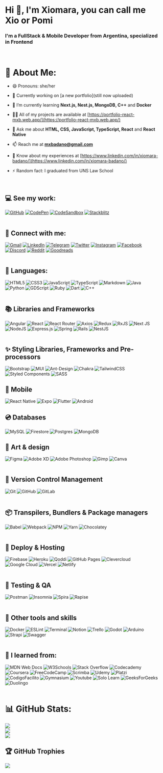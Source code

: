 # Hi 👋, I'm Xiomara, you can call me Xio or Pomi
### I'm a FullStack & Mobile Developer from Argentina, specialized in Frontend
<br />

# 💫 About Me:

- 😄 Pronouns: she/her

- 🔭 Currently working on [a new portfolio](still now uploaded)

- 🌱 I’m currently learning **Next.js, Nest.js, MongoDB, C++** and **Docker**

- 👨‍💻 All of my projects are available at [https://portfolio-react-mxb.web.app/](https://portfolio-react-mxb.web.app/)

- 💬 Ask me about **HTML, CSS, JavaScript, TypeScript, React** and **React Native**

- 📫 Reach me at **mxbadano@gmail.com**

- 📄 Know about my experiences at [https://www.linkedin.com/in/xiomara-badano/](https://www.linkedin.com/in/xiomara-badano/)

- ⚡ Random fact: I graduated from UNS Law School
<br />

## 💻 See my work:
[![GitHub](https://img.shields.io/badge/github-%23121011.svg?style=for-the-badge&logo=github&logoColor=white)](https://github.com/pomipomie/)
[![CodePen](https://img.shields.io/badge/Codepen-000000?style=for-the-badge&logo=codepen&logoColor=white)](https://codepen.io/pomipomie)
[![CodeSandbox](https://img.shields.io/badge/Codesandbox-040404?style=for-the-badge&logo=codesandbox&logoColor=DBDBDB)](https://codesandbox.io/u/pomipomie)
[![Stackblitz](https://img.shields.io/badge/Stackblitz-1B6AC6.svg?style=for-the-badge&logo=stackblitz&logoColor=white)](https://stackblitz.com/@pomipomie)
<br />
<br />

## 📱 Connect with me:
[![Gmail](https://img.shields.io/badge/Gmail-D14836?style=for-the-badge&logo=gmail&logoColor=white)](mailto:mxbadano@gmail.com)
[![LinkedIn](https://img.shields.io/badge/linkedin-%230077B5.svg?style=for-the-badge&logo=linkedin&logoColor=white)](https://www.linkedin.com/in/xiomara-badano/)
[![Telegram](https://img.shields.io/badge/Telegram-2CA5E0?style=for-the-badge&logo=telegram&logoColor=white)](https://t.me/xio_b)
[![Twitter](https://img.shields.io/badge/Twitter-%231DA1F2.svg?style=for-the-badge&logo=Twitter&logoColor=white)](https://twitter.com/chibixio)
[![Instagram](https://img.shields.io/badge/Instagram-%23E4405F.svg?style=for-the-badge&logo=Instagram&logoColor=white)](https://www.instagram.com/pomipomie/)
[![Facebook](https://img.shields.io/badge/Facebook-%231877F2.svg?style=for-the-badge&logo=Facebook&logoColor=white)](https://www.facebook.com/xiomara.badano)
[![Discord](https://img.shields.io/badge/Discord-%235865F2.svg?style=for-the-badge&logo=discord&logoColor=white)](https://discord.com/channels/pomipomie#5637)
[![Reddit](https://img.shields.io/badge/Reddit-%23FF4500.svg?style=for-the-badge&logo=Reddit&logoColor=white)](https://www.reddit.com/user/pomipomie)
[![Goodreads](https://img.shields.io/badge/Goodreads-F3F1EA?style=for-the-badge&logo=goodreads&logoColor=372213)](https://www.goodreads.com/user/show/13433808-chibixio)
<br />
<br />

## 📜 Languages:
![HTML5](https://img.shields.io/badge/html5-%23E34F26.svg?style=for-the-badge&logo=html5&logoColor=white) 
![CSS3](https://img.shields.io/badge/css3-%231572B6.svg?style=for-the-badge&logo=css3&logoColor=white) 
![JavaScript](https://img.shields.io/badge/javascript-%23323330.svg?style=for-the-badge&logo=javascript&logoColor=%23F7DF1E)
![TypeScript](https://img.shields.io/badge/typescript-%23007ACC.svg?style=for-the-badge&logo=typescript&logoColor=white)
![Markdown](https://img.shields.io/badge/markdown-%23000000.svg?style=for-the-badge&logo=markdown&logoColor=white)
![Java](https://img.shields.io/badge/☕%20Java-%23ED8B00.svg?style=for-the-badge&logo=jdk&logoColor=white)
![Python](https://img.shields.io/badge/python-3670A0?style=for-the-badge&logo=python&logoColor=ffdd54)
![GDScript](https://img.shields.io/badge/gdscript-3673C0?style=for-the-badge&logo=godot-engine&logoColor=ffdd54)
![Ruby](https://img.shields.io/badge/ruby-%23CC342D.svg?style=for-the-badge&logo=ruby&logoColor=white)
![Dart](https://img.shields.io/badge/dart-%230175C2.svg?style=for-the-badge&logo=dart&logoColor=white)
![C++](https://img.shields.io/badge/c++-%2300599C.svg?style=for-the-badge&logo=c%2B%2B&logoColor=white)
<br />
<br />

## 📚 Libraries and Frameworks
![Angular](https://img.shields.io/badge/angular-%23DD0031.svg?style=for-the-badge&logo=angular&logoColor=white)
![React](https://img.shields.io/badge/react-%2320232a.svg?style=for-the-badge&logo=react&logoColor=%2361DAFB)
![React Router](https://img.shields.io/badge/React_Router-CA4245?style=for-the-badge&logo=react-router&logoColor=white)
![Axios](https://img.shields.io/badge/axios-%230175C2.svg?style=for-the-badge&logo=axios&logoColor=white)
![Redux](https://img.shields.io/badge/redux-%23593d88.svg?style=for-the-badge&logo=redux&logoColor=white)
![RxJS](https://img.shields.io/badge/rxjs-%23B7178C.svg?style=for-the-badge&logo=reactivex&logoColor=white)
![Next JS](https://img.shields.io/badge/Next-black?style=for-the-badge&logo=next.js&logoColor=white)
![NodeJS](https://img.shields.io/badge/node.js-6DA55F?style=for-the-badge&logo=node.js&logoColor=white)
![Express.js](https://img.shields.io/badge/express.js-%23404d59.svg?style=for-the-badge&logo=express&logoColor=%2361DAFB)
![Spring](https://img.shields.io/badge/spring-%236DB33F.svg?style=for-the-badge&logo=spring&logoColor=white)
![Rails](https://img.shields.io/badge/rails-%23CC0000.svg?style=for-the-badge&logo=ruby-on-rails&logoColor=white)
![NestJS](https://img.shields.io/badge/nestjs-%23E0234E.svg?style=for-the-badge&logo=nestjs&logoColor=white)
<br />
<br />

## ✨ Styling Libraries, Frameworks and Pre-processors
![Bootstrap](https://img.shields.io/badge/bootstrap-%23563D7C.svg?style=for-the-badge&logo=bootstrap&logoColor=white)
![MUI](https://img.shields.io/badge/MUI-%230081CB.svg?style=for-the-badge&logo=mui&logoColor=white)
![Ant-Design](https://img.shields.io/badge/-AntDesign-%230170FE?style=for-the-badge&logo=ant-design&logoColor=white)
![Chakra](https://img.shields.io/badge/chakra-%234ED1C5.svg?style=for-the-badge&logo=chakraui&logoColor=white)
![TailwindCSS](https://img.shields.io/badge/tailwindcss-%2338B2AC.svg?style=for-the-badge&logo=tailwind-css&logoColor=white)
![Styled Components](https://img.shields.io/badge/styled--components-DB7093?style=for-the-badge&logo=styled-components&logoColor=white)
![SASS](https://img.shields.io/badge/SASS-hotpink.svg?style=for-the-badge&logo=SASS&logoColor=white)
<br />

## 📱 Mobile
![React Native](https://img.shields.io/badge/react_native-%2320232a.svg?style=for-the-badge&logo=react&logoColor=%2361DAFB)
![Expo](https://img.shields.io/badge/expo-1C1E24?style=for-the-badge&logo=expo&logoColor=#D04A37)
![Flutter](https://img.shields.io/badge/Flutter-%2302569B.svg?style=for-the-badge&logo=Flutter&logoColor=white)
![Android](https://img.shields.io/badge/android-%2320232a.svg?style=for-the-badge&logo=android&logoColor=%a4c639) 

## 💿 Databases
![MySQL](https://img.shields.io/badge/mysql-%2300f.svg?style=for-the-badge&logo=mysql&logoColor=white)
![Firestore](https://img.shields.io/badge/Firestore-039BE5?style=for-the-badge&logo=Firebase&logoColor=white)
![Postgres](https://img.shields.io/badge/postgres-%23316192.svg?style=for-the-badge&logo=postgresql&logoColor=white)
![MongoDB](https://img.shields.io/badge/MongoDB-%234ea94b.svg?style=for-the-badge&logo=mongodb&logoColor=white)
<br />

## 🎨 Art & design
![Figma](https://img.shields.io/badge/figma-%23F24E1E.svg?style=for-the-badge&logo=figma&logoColor=white) 
![Adobe XD](https://img.shields.io/badge/Adobe%20XD-470137?style=for-the-badge&logo=Adobe%20XD&logoColor=#FF61F6)
![Adobe Photoshop](https://img.shields.io/badge/adobe%20photoshop-%2331A8FF.svg?style=for-the-badge&logo=adobephotoshop&logoColor=white)
![Gimp](https://img.shields.io/badge/Gimp-657D8B?style=for-the-badge&logo=gimp&logoColor=FFFFFF)
![Canva](https://img.shields.io/badge/Canva-%2300C4CC.svg?style=for-the-badge&logo=Canva&logoColor=white)
<br />
<br />

## 📂 Version Control Management
![Git](https://img.shields.io/badge/git-%23CC342D.svg?style=for-the-badge&logo=git&logoColor=white)
![GitHub](https://img.shields.io/badge/github-%23121011.svg?style=for-the-badge&logo=github&logoColor=white)
![GitLab](https://img.shields.io/badge/gitlab-%23f0957a.svg?style=for-the-badge&logo=gitlab&logoColor=white) 
<br />
<br />

## 📦 Transpilers, Bundlers & Package managers
![Babel](https://img.shields.io/badge/Babel-F9DC3e?style=for-the-badge&logo=babel&logoColor=black) 
![Webpack](https://img.shields.io/badge/webpack-%238DD6F9.svg?style=for-the-badge&logo=webpack&logoColor=black)
![NPM](https://img.shields.io/badge/NPM-%23000000.svg?style=for-the-badge&logo=npm&logoColor=white)
![Yarn](https://img.shields.io/badge/yarn-%232C8EBB.svg?style=for-the-badge&logo=yarn&logoColor=white)
![Chocolatey](https://img.shields.io/badge/chocolatey-%235c271c.svg?style=for-the-badge&logo=chocolatey&logoColor=white)
<br />
<br />

## 🔗 Deploy & Hosting
![Firebase](https://img.shields.io/badge/firebase-%23039BE5.svg?style=for-the-badge&logo=firebase)
![Heroku](https://img.shields.io/badge/heroku-%23430098.svg?style=for-the-badge&logo=heroku&logoColor=white)
![Qoddi](https://img.shields.io/badge/qoddi-%23091794.svg?style=for-the-badge&logo=quora&logoColor=white)
![GitHub Pages](https://img.shields.io/badge/github%20pages-%23121011.svg?style=for-the-badge&logo=github&logoColor=white)
![Clevercloud](https://img.shields.io/badge/clevercloud-%23125b96.svg?style=for-the-badge&logo=phpMyAdmin&logoColor=white)
![Google Cloud](https://img.shields.io/badge/Google%20Cloud-%234285F4.svg?style=for-the-badge&logo=google-cloud&logoColor=white) 
![Vercel](https://img.shields.io/badge/vercel-%23000000.svg?style=for-the-badge&logo=vercel&logoColor=white) 
![Netlify](https://img.shields.io/badge/netlify-%23000000.svg?style=for-the-badge&logo=netlify&logoColor=#00C7B7)
<br />
<br />

## 🔎 Testing & QA
![Postman](https://img.shields.io/badge/Postman-FF6C37?style=for-the-badge&logo=postman&logoColor=white)
![Insomnia](https://img.shields.io/badge/Insomnia-black?style=for-the-badge&logo=insomnia&logoColor=5849BE)
![Spira](https://img.shields.io/badge/🟧%20spira-%23E34F26.svg?style=for-the-badge&logo=spira&logoColor=white) 
![Rapise](https://img.shields.io/badge/🟣%20rapise-%23593d88.svg?style=for-the-badge&logo=rapise&logoColor=white)
<br />
<br />

## 🔨 Other tools and skills
![Docker](https://img.shields.io/badge/docker-%230db7ed.svg?style=for-the-badge&logo=docker&logoColor=white)
![ESLint](https://img.shields.io/badge/ESLint-4B3263?style=for-the-badge&logo=eslint&logoColor=white)
![Terminal](https://img.shields.io/badge/terminal-%23DD0031.svg?style=for-the-badge&logo=powershell&logoColor=white)
![Notion](https://img.shields.io/badge/Notion-%23000000.svg?style=for-the-badge&logo=notion&logoColor=white)
![Trello](https://img.shields.io/badge/Trello-%23026AA7.svg?style=for-the-badge&logo=Trello&logoColor=white)
![Godot](https://img.shields.io/badge/godot-%2347bfbb.svg?style=for-the-badge&logo=godot-engine)
![Arduino](https://img.shields.io/badge/-Arduino-00979D?style=for-the-badge&logo=Arduino&logoColor=white)
![Strapi](https://img.shields.io/badge/strapi-%232E7EEA.svg?style=for-the-badge&logo=strapi&logoColor=white)
![Swagger](https://img.shields.io/badge/-Swagger-%23Clojure?style=for-the-badge&logo=swagger&logoColor=white)
<br />
<br />

## 📖 I learned from:
![MDN Web Docs](https://img.shields.io/badge/MDN_Web_Docs-black?style=for-the-badge&logo=mdnwebdocs&logoColor=white)
![W3Schools](https://img.shields.io/badge/w3schools-%23099443.svg?style=for-the-badge&logo=w3c&logoColor=white)
![Stack Overflow](https://img.shields.io/badge/-Stackoverflow-FE7A16?style=for-the-badge&logo=stack-overflow&logoColor=white)
![Codecademy](https://img.shields.io/badge/Codecademy-FFF0E5?style=for-the-badge&logo=codecademy&logoColor=1F243A)
![Coursera](https://img.shields.io/badge/Coursera-%230056D2.svg?style=for-the-badge&logo=Coursera&logoColor=white)
![FreeCodeCamp](https://img.shields.io/badge/Freecodecamp-%23123.svg?&style=for-the-badge&logo=freecodecamp&logoColor=green)
![Scrimba](https://img.shields.io/badge/scrimba-2B283A?style=for-the-badge&logo=scrimba&logoColor=white)
![Udemy](https://img.shields.io/badge/Udemy-A435F0?style=for-the-badge&logo=Udemy&logoColor=white)
![Platzi](https://img.shields.io/badge/Platzi-002333?style=for-the-badge&logo=platzi&logoColor=00FF84)
![CodigoFacilito](https://img.shields.io/badge/🐊%20CodigoFacilito-%2314BF96.svg?style=for-the-badge&logo=codigofacilito&logoColor=white)
![Gymnasium](https://img.shields.io/badge/Gymnasium-DE00A5?style=for-the-badge&logo=a-frame&logoColor=white)
![Youtube](https://img.shields.io/badge/youtube-%23DD0031.svg?style=for-the-badge&logo=youtube&logoColor=white)
![Solo Learn](https://img.shields.io/badge/SoloLearn-000000.svg?style=for-the-badge&logo=SoloLearn&logoColor=white)
![GeeksForGeeks](https://img.shields.io/badge/GeeksforGeeks-gray?style=for-the-badge&logo=geeksforgeeks&logoColor=35914c)
![Duolingo](https://img.shields.io/badge/Duolingo-%234DC730.svg?style=for-the-badge&logo=Duolingo&logoColor=white)
<br />
<br />

# 📊 GitHub Stats:
![](https://github-readme-stats.vercel.app/api?username=pomipomie&theme=dark&hide_border=false&include_all_commits=false&count_private=false)<br/>
![](https://github-readme-streak-stats.herokuapp.com/?user=pomipomie&theme=dark&hide_border=false)<br/>
![](https://github-readme-stats.vercel.app/api/top-langs/?username=pomipomie&theme=dark&hide_border=false&include_all_commits=false&count_private=false&layout=compact)

## 🏆 GitHub Trophies
![](https://github-profile-trophy.vercel.app/?username=pomipomie&theme=radical&no-frame=true&no-bg=true&margin-w=4&column=7)

<!-- Proudly created with GPRM ( https://gprm.itsvg.in ) -->
